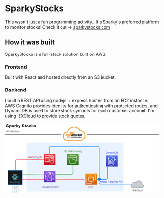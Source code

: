 # SparkyStocks

This wasn't just a fun programming activity...It's Sparky's preferred platform to monitor stocks! Check it out -> [sparkystocks.com](https:sparkystocks.com)

## How it was built

SparkyStocks is a full-stack solution built on AWS.

### Frontend 

Built with React and hosted directly from an S3 bucket. 

### Backend 

I built a REST API using nodejs + express hosted from an EC2 instance. AWS Cognito provides identity for authenticating with protected routes, and DynamoDB is used to store stock symbols for each customer account. I'm using IEXCloud to provide stock quotes.

![architecture.png](architecture.png)
